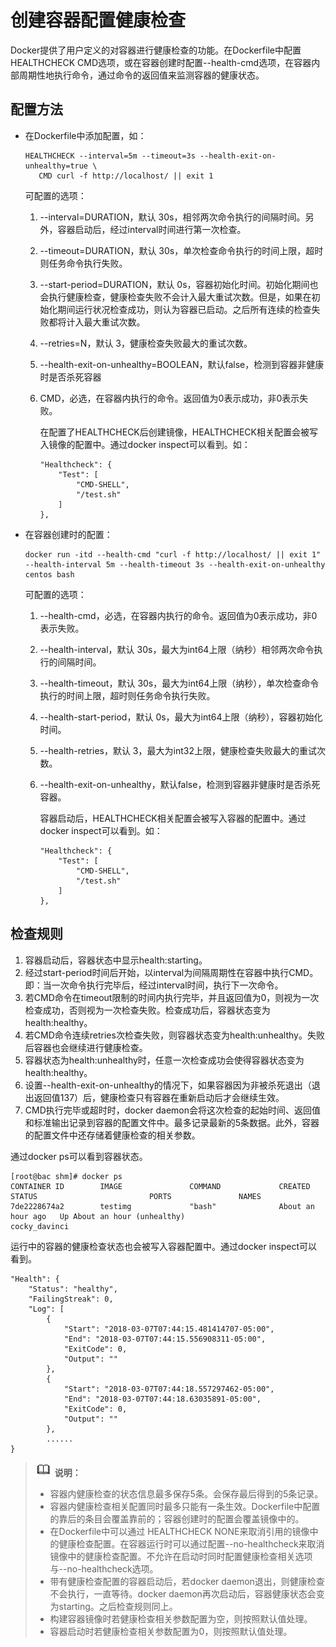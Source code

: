 # 创建容器配置健康检查<a name="ZH-CN_TOPIC_0184808228"></a>

Docker提供了用户定义的对容器进行健康检查的功能。在Dockerfile中配置HEALTHCHECK CMD选项，或在容器创建时配置--health-cmd选项，在容器内部周期性地执行命令，通过命令的返回值来监测容器的健康状态。

## 配置方法<a name="zh-cn_topic_0182302402_section20733184718277"></a>

-   在Dockerfile中添加配置，如：

    ```
    HEALTHCHECK --interval=5m --timeout=3s --health-exit-on-unhealthy=true \
       CMD curl -f http://localhost/ || exit 1
    ```

    可配置的选项：

    1.  --interval=DURATION，默认 30s，相邻两次命令执行的间隔时间。另外，容器启动后，经过interval时间进行第一次检查。
    2.  --timeout=DURATION，默认 30s，单次检查命令执行的时间上限，超时则任务命令执行失败。
    3.  --start-period=DURATION，默认 0s，容器初始化时间。初始化期间也会执行健康检查，健康检查失败不会计入最大重试次数。但是，如果在初始化期间运行状况检查成功，则认为容器已启动。之后所有连续的检查失败都将计入最大重试次数。
    4.  --retries=N，默认 3，健康检查失败最大的重试次数。
    5.  --health-exit-on-unhealthy=BOOLEAN，默认false，检测到容器非健康时是否杀死容器
    6.  CMD，必选，在容器内执行的命令。返回值为0表示成功，非0表示失败。

        在配置了HEALTHCHECK后创建镜像，HEALTHCHECK相关配置会被写入镜像的配置中。通过docker inspect可以看到。如：

        ```
        "Healthcheck": {
            "Test": [
                "CMD-SHELL",
                "/test.sh"
            ]
        },
        ```


-   在容器创建时的配置：

    ```
    docker run -itd --health-cmd "curl -f http://localhost/ || exit 1" --health-interval 5m --health-timeout 3s --health-exit-on-unhealthy centos bash
    ```

    可配置的选项：

    1.  --health-cmd，必选，在容器内执行的命令。返回值为0表示成功，非0表示失败。
    2.  --health-interval，默认 30s，最大为int64上限（纳秒）相邻两次命令执行的间隔时间。
    3.  --health-timeout，默认 30s，最大为int64上限（纳秒），单次检查命令执行的时间上限，超时则任务命令执行失败。
    4.  --health-start-period，默认 0s，最大为int64上限（纳秒），容器初始化时间。
    5.  --health-retries，默认 3，最大为int32上限，健康检查失败最大的重试次数。
    6.  --health-exit-on-unhealthy，默认false，检测到容器非健康时是否杀死容器。

        容器启动后，HEALTHCHECK相关配置会被写入容器的配置中。通过docker inspect可以看到。如：

        ```
        "Healthcheck": {
            "Test": [
                "CMD-SHELL",
                "/test.sh"
            ]
        },
        ```



## 检查规则<a name="zh-cn_topic_0182302402_section11838258122711"></a>

1.  容器启动后，容器状态中显示health:starting。
2.  经过start-period时间后开始，以interval为间隔周期性在容器中执行CMD。即：当一次命令执行完毕后，经过interval时间，执行下一次命令。
3.  若CMD命令在timeout限制的时间内执行完毕，并且返回值为0，则视为一次检查成功，否则视为一次检查失败。检查成功后，容器状态变为health:healthy。
4.  若CMD命令连续retries次检查失败，则容器状态变为health:unhealthy。失败后容器也会继续进行健康检查。
5.  容器状态为health:unhealthy时，任意一次检查成功会使得容器状态变为health:healthy。
6.  设置--health-exit-on-unhealthy的情况下，如果容器因为非被杀死退出（退出返回值137）后，健康检查只有容器在重新启动后才会继续生效。
7.  CMD执行完毕或超时时，docker daemon会将这次检查的起始时间、返回值和标准输出记录到容器的配置文件中。最多记录最新的5条数据。此外，容器的配置文件中还存储着健康检查的相关参数。

通过docker ps可以看到容器状态。

```
[root@bac shm]# docker ps
CONTAINER ID        IMAGE               COMMAND             CREATED             STATUS                         PORTS               NAMES
7de2228674a2        testimg             "bash"              About an hour ago   Up About an hour (unhealthy)                       cocky_davinci
```

运行中的容器的健康检查状态也会被写入容器配置中。通过docker inspect可以看到。

```
"Health": {
    "Status": "healthy",
    "FailingStreak": 0,
    "Log": [
        {
            "Start": "2018-03-07T07:44:15.481414707-05:00",
            "End": "2018-03-07T07:44:15.556908311-05:00",
            "ExitCode": 0,
            "Output": ""
        },
        {
            "Start": "2018-03-07T07:44:18.557297462-05:00",
            "End": "2018-03-07T07:44:18.63035891-05:00",
            "ExitCode": 0,
            "Output": ""
        },
        ......
}
```

>![](./public_sys-resources/icon-note.gif) **说明：**   
>-   容器内健康检查的状态信息最多保存5条。会保存最后得到的5条记录。  
>-   容器内健康检查相关配置同时最多只能有一条生效。Dockerfile中配置的靠后的条目会覆盖靠前的；容器创建时的配置会覆盖镜像中的。  
>-   在Dockerfile中可以通过 HEALTHCHECK NONE来取消引用的镜像中的健康检查配置。在容器运行时可以通过配置--no-healthcheck来取消镜像中的健康检查配置。不允许在启动时同时配置健康检查相关选项与--no-healthcheck选项。  
>-   带有健康检查配置的容器启动后，若docker daemon退出，则健康检查不会执行，一直等待。docker daemon再次启动后，容器健康状态会变为starting。之后检查规则同上。  
>-   构建容器镜像时若健康检查相关参数配置为空，则按照默认值处理。  
>-   容器启动时若健康检查相关参数配置为0，则按照默认值处理。  

